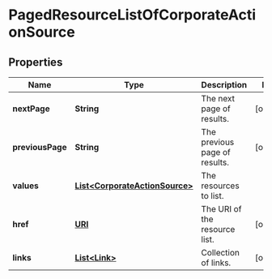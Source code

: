 

# PagedResourceListOfCorporateActionSource

## Properties

Name | Type | Description | Notes
------------ | ------------- | ------------- | -------------
**nextPage** | **String** | The next page of results. |  [optional]
**previousPage** | **String** | The previous page of results. |  [optional]
**values** | [**List&lt;CorporateActionSource&gt;**](CorporateActionSource.md) | The resources to list. | 
**href** | [**URI**](URI.md) | The URI of the resource list. |  [optional]
**links** | [**List&lt;Link&gt;**](Link.md) | Collection of links. |  [optional]



